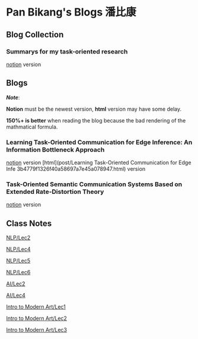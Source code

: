 # Pan Bikang's Blogs **潘比康**
## Blog Collection
### Summarys for my task-oriented research
[notion](https://panbk.notion.site/Task-oriented-communication-ad568a28bfc5425f9468442c2087dc2c) version


## Blogs
***Note***: 

**Notion** must be the newest version, **html** version may have some delay.

**150%+ is better** when reading the blog because the bad rendering of the mathmatical formula.
### Learning Task-Oriented Communication for Edge Inference: An Information Bottleneck Approach
[notion](https://panbk.notion.site/Learning-Task-Oriented-Communication-for-Edge-Inference-An-Information-Bottleneck-Approach-5b260131f8694957b11a35a1e127311e) version
[html](post/Learning Task-Oriented Communication for Edge Infe 3b4779f1326f40a58697a7e45a078947.html) version

### Task-Oriented Semantic Communication Systems Based on Extended Rate-Distortion Theory
[notion](https://panbk.notion.site/Task-Oriented-Semantic-Communication-Systems-Based-on-Extended-Rate-Distortion-Theory-a49d6f2f8de5433d9251c4ea82f9c8b3) version

## Class Notes

[NLP/Lec2](post/Note-CS274A-Lec2.html)

[NLP/Lec4](post/Note-CS274A-Lec4.html)

[NLP/Lec5](post/Note-CS274A-Lec5.html)

[NLP/Lec6](post/Note-CS274A-Lec6.html)

[AI/Lec2](post/Note-CS182-Lec2.html)

[AI/Lec4](post/Note-CS182-Lec4.html)

[Intro to Modern Art/Lec1](post/Note-ARTS1405-Lec1.html)

[Intro to Modern Art/Lec2](post/Note-ARTS1405-Lec2.html)

[Intro to Modern Art/Lec3](post/Note-ARTS1405-Lec3.html)

